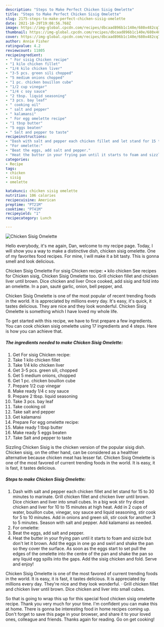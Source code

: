 ```yaml
---
description: "Steps to Make Perfect Chicken Sisig Omelette"
title: "Steps to Make Perfect Chicken Sisig Omelette"
slug: 2175-steps-to-make-perfect-chicken-sisig-omelette
date: 2021-10-29T19:08:56.768Z
image: https://img-global.cpcdn.com/recipes/dbcaad896b1c140e/680x482cq70/chicken-sisig-omelette-recipe-main-photo.jpg
thumbnail: https://img-global.cpcdn.com/recipes/dbcaad896b1c140e/680x482cq70/chicken-sisig-omelette-recipe-main-photo.jpg
cover: https://img-global.cpcdn.com/recipes/dbcaad896b1c140e/680x482cq70/chicken-sisig-omelette-recipe-main-photo.jpg
author: Annie Fisher
ratingvalue: 4.2
reviewcount: 11805
recipeingredient:
- " For sisig Chicken recipe"
- "1 kilo chicken fillet"
- "1/4 kilo chicken liver"
- "3-5 pcs. green sili chopped"
- "5 medium onions chopped"
- "1 pc. chicken bouillon cube"
- "1/2 cup vinegar"
- "1/4 c soy sauce"
- "2 tbsp. liquid seasoning"
- "3 pcs. bay leaf"
- " cooking oil"
- " salt and pepper"
- " kalamansi"
- " For egg omelette recipe"
- "1 tbsp butter"
- "5 eggs beaten"
- " Salt and pepper to taste"
recipeinstructions:
- "Dash with salt and pepper each chicken fillet and let stand for 15 to 30 minutes to marinate. Grill chicken fillet and chicken liver until brown. Dice chicken and liver into small cubes. In a big wok stir fry diced chicken and liver for 10 to 15 minutes at high heat. Add in 2 cups of water, bouillon cube, vinegar, soy sauce and liquid seasoning, stir cook for 5 to 10 minutes. Add in onions and green sili, stir cook for another 3 to 5 minutes. Season with salt and pepper. Add kalamansi as needed."
- "For omelette:"
- "Beat the eggs, add salt and pepper."
- "Heat the butter in your frying pan until it starts to foam and sizzle but don't let it brown. Add the eggs in one go and swirl and shake the pan so they cover the surface. As soon as the eggs start to set pull the edges of the omelette into the centre of the pan and shake the pan so any liquid egg spills into the gaps. Add the sisig chicken and fold. Serve and enjoy!"
categories:
- Recipe
tags:
- chicken
- sisig
- omelette

katakunci: chicken sisig omelette 
nutrition: 106 calories
recipecuisine: American
preptime: "PT21M"
cooktime: "PT41M"
recipeyield: "1"
recipecategory: Lunch

---
```



![Chicken Sisig Omelette](https://img-global.cpcdn.com/recipes/dbcaad896b1c140e/680x482cq70/chicken-sisig-omelette-recipe-main-photo.jpg)

Hello everybody, it's me again, Dan, welcome to my recipe page. Today, I will show you a way to make a distinctive dish, chicken sisig omelette. One of my favorites food recipes. For mine, I will make it a bit tasty. This is gonna smell and look delicious.

Chicken Sisig Omelette For sisig Chicken recipe: • kilo chicken See recipes for Chicken sisig, Chicken Sisig Omelette too. Grill chicken fillet and chicken liver until brown. Dice chicken and liver Once cooked, add sisig and fold into an omelette. In a pan, sauté garlic, onion, bell pepper, and.

Chicken Sisig Omelette is one of the most popular of recent trending foods in the world. It is appreciated by millions every day. It's easy, it's quick, it tastes delicious. They are nice and they look wonderful. Chicken Sisig Omelette is something which I have loved my whole life.


To get started with this recipe, we have to first prepare a few ingredients. You can cook chicken sisig omelette using 17 ingredients and 4 steps. Here is how you can achieve that.

<!--inarticleads1-->

##### The ingredients needed to make Chicken Sisig Omelette:

1. Get  For sisig Chicken recipe:
1. Take 1 kilo chicken fillet
1. Take 1/4 kilo chicken liver
1. Get 3-5 pcs. green sili, chopped
1. Get 5 medium onions, chopped
1. Get 1 pc. chicken bouillon cube
1. Prepare 1/2 cup vinegar
1. Make ready 1/4 c soy sauce
1. Prepare 2 tbsp. liquid seasoning
1. Take 3 pcs. bay leaf
1. Take  cooking oil
1. Take  salt and pepper
1. Get  kalamansi
1. Prepare  For egg omelette recipe:
1. Make ready 1 tbsp butter
1. Make ready 5 eggs beaten
1. Take  Salt and pepper to taste


Sizzling Chicken Sisig is the chicken version of the popular sisig dish. Chicken sisig, on the other hand, can be considered as a healthier alternative because chicken meat has lesser fat. Chicken Sisig Omelette is one of the most favored of current trending foods in the world. It is easy, it is fast, it tastes delicious. 

<!--inarticleads2-->

##### Steps to make Chicken Sisig Omelette:

1. Dash with salt and pepper each chicken fillet and let stand for 15 to 30 minutes to marinate. Grill chicken fillet and chicken liver until brown. Dice chicken and liver into small cubes. In a big wok stir fry diced chicken and liver for 10 to 15 minutes at high heat. Add in 2 cups of water, bouillon cube, vinegar, soy sauce and liquid seasoning, stir cook for 5 to 10 minutes. Add in onions and green sili, stir cook for another 3 to 5 minutes. Season with salt and pepper. Add kalamansi as needed.
1. For omelette:
1. Beat the eggs, add salt and pepper.
1. Heat the butter in your frying pan until it starts to foam and sizzle but don't let it brown. Add the eggs in one go and swirl and shake the pan so they cover the surface. As soon as the eggs start to set pull the edges of the omelette into the centre of the pan and shake the pan so any liquid egg spills into the gaps. Add the sisig chicken and fold. Serve and enjoy!


Chicken Sisig Omelette is one of the most favored of current trending foods in the world. It is easy, it is fast, it tastes delicious. It is appreciated by millions every day. They're nice and they look wonderful. · Grill chicken fillet and chicken liver until brown. Dice chicken and liver into small cubes. 

So that is going to wrap this up for this special food chicken sisig omelette recipe. Thank you very much for your time. I'm confident you can make this at home. There is gonna be interesting food in home recipes coming up. Don't forget to save this page in your browser, and share it to your loved ones, colleague and friends. Thanks again for reading. Go on get cooking!
